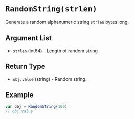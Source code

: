 # `RandomString(strlen)`

Generate a random alphanumeric string `strlen` bytes long.

## Argument List

 * `strlen` (int64) - Length of random string

## Return Type

 * `obj.value` (string) - Random string.

## Example

```js
var obj = RandomString(100)
// obj.value
```

